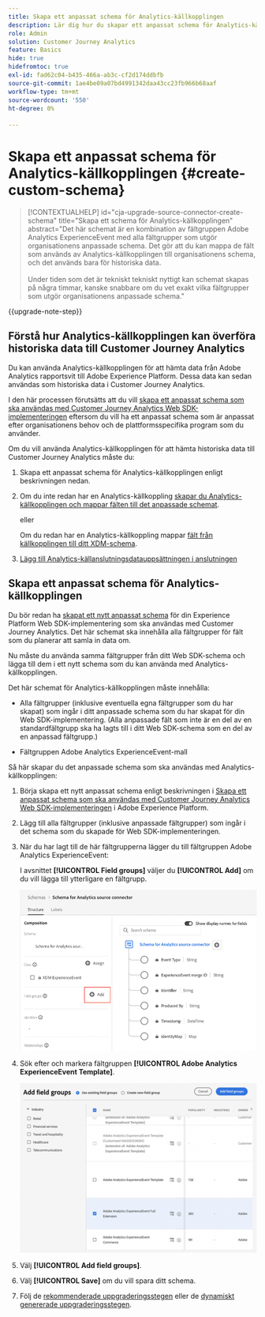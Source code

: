 ```yaml
---
title: Skapa ett anpassat schema för Analytics-källkopplingen
description: Lär dig hur du skapar ett anpassat schema för Analytics-källkopplingen
role: Admin
solution: Customer Journey Analytics
feature: Basics
hide: true
hidefromtoc: true
exl-id: fad62c04-b435-466a-ab3c-cf2d174ddbfb
source-git-commit: 1ae4be09a07bd4991342daa43cc23fb966b68aaf
workflow-type: tm+mt
source-wordcount: '550'
ht-degree: 0%

---
```


# Skapa ett anpassat schema för Analytics-källkopplingen {#create-custom-schema}

<!-- markdownlint-disable MD034 -->

>[!CONTEXTUALHELP]
>id="cja-upgrade-source-connector-create-schema"
>title="Skapa ett schema för Analytics-källkopplingen"
>abstract="Det här schemat är en kombination av fältgruppen Adobe Analytics ExperienceEvent med alla fältgrupper som utgör organisationens anpassade schema. Det gör att du kan mappa de fält som används av Analytics-källkopplingen till organisationens schema, och det används bara för historiska data.<br><br>Under tiden som det är tekniskt tekniskt nyttigt kan schemat skapas på några timmar, kanske snabbare om du vet exakt vilka fältgrupper som utgör organisationens anpassade schema."

<!-- markdownlint-enable MD034 -->

{{upgrade-note-step}}

## Förstå hur Analytics-källkopplingen kan överföra historiska data till Customer Journey Analytics

Du kan använda Analytics-källkopplingen för att hämta data från Adobe Analytics rapportsvit till Adobe Experience Platform. Dessa data kan sedan användas som historiska data i Customer Journey Analytics.

I den här processen förutsätts att du vill [skapa ett anpassat schema som ska användas med Customer Journey Analytics Web SDK-implementeringen](/help/getting-started/cja-upgrade/cja-upgrade-schema-create.md) eftersom du vill ha ett anpassat schema som är anpassat efter organisationens behov och de plattformsspecifika program som du använder.

Om du vill använda Analytics-källkopplingen för att hämta historiska data till Customer Journey Analytics måste du:

1. Skapa ett anpassat schema för Analytics-källkopplingen enligt beskrivningen nedan.

1. Om du inte redan har en Analytics-källkoppling [skapar du Analytics-källkopplingen och mappar fälten till det anpassade schemat](/help/getting-started/cja-upgrade/cja-upgrade-source-connector.md).

   eller

   Om du redan har en Analytics-källkoppling mappar [fält från källkopplingen till ditt XDM-schema](/help/getting-started/cja-upgrade/cja-upgrade-from-source-connector.md).

1. [Lägg till Analytics-källanslutningsdatauppsättningen i anslutningen](/help/getting-started/cja-upgrade/cja-upgrade-source-connector-dataset.md)

## Skapa ett anpassat schema för Analytics-källkopplingen

Du bör redan ha [skapat ett nytt anpassat schema](/help/getting-started/cja-upgrade/cja-upgrade-schema-create.md) för din Experience Platform Web SDK-implementering som ska användas med Customer Journey Analytics. Det här schemat ska innehålla alla fältgrupper för fält som du planerar att samla in data om.

Nu måste du använda samma fältgrupper från ditt Web SDK-schema och lägga till dem i ett nytt schema som du kan använda med Analytics-källkopplingen.

Det här schemat för Analytics-källkopplingen måste innehålla:

* Alla fältgrupper (inklusive eventuella egna fältgrupper som du har skapat) som ingår i ditt anpassade schema som du har skapat för din Web SDK-implementering. (Alla anpassade fält som inte är en del av en standardfältgrupp ska ha lagts till i ditt Web SDK-schema som en del av en anpassad fältgrupp.)

* Fältgruppen Adobe Analytics ExperienceEvent-mall

Så här skapar du det anpassade schema som ska användas med Analytics-källkopplingen:

1. Börja skapa ett nytt anpassat schema enligt beskrivningen i [Skapa ett anpassat schema som ska användas med Customer Journey Analytics Web SDK-implementeringen](/help/getting-started/cja-upgrade/cja-upgrade-schema-create.md) i Adobe Experience Platform.

1. Lägg till alla fältgrupper (inklusive anpassade fältgrupper) som ingår i det schema som du skapade för Web SDK-implementeringen.

1. När du har lagt till de här fältgrupperna lägger du till fältgruppen Adobe Analytics ExperienceEvent:

   I avsnittet **[!UICONTROL Field groups]** väljer du **[!UICONTROL Add]** om du vill lägga till ytterligare en fältgrupp.

   ![Lägg till fältgrupp i schema](assets/schema-add-field-group.png)

1. Sök efter och markera fältgruppen **[!UICONTROL Adobe Analytics ExperienceEvent Template]**.

   ![Lägg till fältgruppen Adobe Analytics ExperienceEvent](assets/schema-experienceevent.png)

1. Välj **[!UICONTROL Add field groups]**.

1. Välj **[!UICONTROL Save]** om du vill spara ditt schema.

1. Följ de [rekommenderade uppgraderingsstegen](/help/getting-started/cja-upgrade/cja-upgrade-recommendations.md#recommended-upgrade-steps-for-most-organizations) eller de [dynamiskt genererade uppgraderingsstegen](https://gigazelle.github.io/cja-ttv/).
